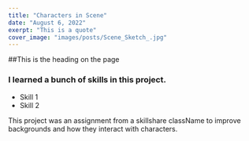 ```yaml
---
title: "Characters in Scene"
date: "August 6, 2022"
exerpt: "This is a quote"
cover_image: "images/posts/Scene_Sketch_.jpg"
---
```


##This is the heading on the page

### I learned a bunch of skills in this project.

- Skill 1
- Skill 2

This project was an assignment from a skillshare className to improve backgrounds and how they interact with characters.
